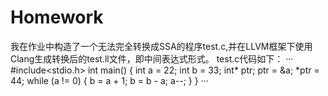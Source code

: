 # Homework
我在作业中构造了一个无法完全转换成SSA的程序test.c,并在LLVM框架下使用Clang生成转换后的test.ll文件，即中间表达式形式。
test.c代码如下：
···
#include<stdio.h>
int main()
{
    int a = 22;
    int b = 33;
    int* ptr;
    ptr = &a;
    *ptr = 44;
    while (a != 0)
    {
        b = a + 1;
        b = b - a;
        a--;
    }
}
···

